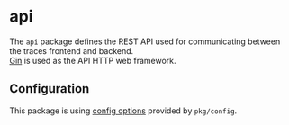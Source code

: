 # api

The `api` package defines the REST API used for communicating between the traces frontend and backend.  
[Gin](https://github.com/gin-gonic/gin) is used as the API HTTP web framework.

## Configuration

This package is using [config options](../config/README.md) provided by `pkg/config`.
